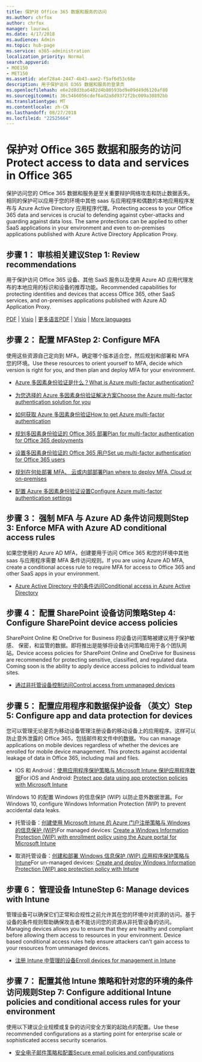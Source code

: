 ```yaml
---
title: 保护对 Office 365 数据和服务的访问
ms.author: chrfox
author: chrfox
manager: laurawi
ms.date: 4/17/2018
ms.audience: Admin
ms.topic: hub-page
ms.service: o365-administration
localization_priority: Normal
search.appverid:
- MOE150
- MET150
ms.assetid: a6ef28a4-2447-4b43-aae2-f5af6d53c68e
description: 用于保护访问 O365 数据和服务的登录页
ms.openlocfilehash: e6e2d8d3ba6482d4b80593bd9e09d49d6120af80
ms.sourcegitcommit: 36c5466056cdef6ad2a8d9372f2bc009a30892bb
ms.translationtype: MT
ms.contentlocale: zh-CN
ms.lasthandoff: 08/27/2018
ms.locfileid: "22525664"
---
```

# <a name="protect-access-to-data-and-services-in-office-365"></a><span data-ttu-id="9da6e-103">保护对 Office 365 数据和服务的访问</span><span class="sxs-lookup"><span data-stu-id="9da6e-103">Protect access to data and services in Office 365</span></span>

<span data-ttu-id="9da6e-p101">保护访问您的 Office 365 数据和服务是至关重要辩护网络攻击和防止数据丢失。相同的保护可以应用于您的环境中其他 saas 与应用程序和偶数的本地应用程序发布与 Azure Active Directory 应用程序代理。</span><span class="sxs-lookup"><span data-stu-id="9da6e-p101">Protecting access to your Office 365 data and services is crucial to defending against cyber-attacks and guarding against data loss. The same protections can be applied to other SaaS applications in your environment and even to on-premises applications published with Azure Active Directory Application Proxy.</span></span>
  
## <a name="step-1-review-recommendations"></a><span data-ttu-id="9da6e-106">步骤 1： 审核相关建议</span><span class="sxs-lookup"><span data-stu-id="9da6e-106">Step 1: Review recommendations</span></span>

<span data-ttu-id="9da6e-107">用于保护访问 Office 365 设备、其他 SaaS 服务以及使用 Azure AD 应用代理发布的本地应用的标识和设备的推荐功能。</span><span class="sxs-lookup"><span data-stu-id="9da6e-107">Recommended capabilities for protecting identities and devices that access Office 365, other SaaS services, and on-premises applications published with Azure AD Application Proxy.</span></span>
  
<span data-ttu-id="9da6e-108">[PDF](https://go.microsoft.com/fwlink/p/?linkid=841656) | [Visio](https://go.microsoft.com/fwlink/p/?linkid=841657) | [更多语言](https://www.microsoft.com/download/details.aspx?id=55032)</span><span class="sxs-lookup"><span data-stu-id="9da6e-108">[PDF](https://go.microsoft.com/fwlink/p/?linkid=841656) | [Visio](https://go.microsoft.com/fwlink/p/?linkid=841657) | [More languages](https://www.microsoft.com/download/details.aspx?id=55032)</span></span>
  
## <a name="step-2-configure-mfa"></a><span data-ttu-id="9da6e-109">步骤 2： 配置 MFA</span><span class="sxs-lookup"><span data-stu-id="9da6e-109">Step 2: Configure MFA</span></span>

<span data-ttu-id="9da6e-110">使用这些资源自己定向到 MFA，确定哪个版本适合您，然后规划和部署和 MFA 您的环境。</span><span class="sxs-lookup"><span data-stu-id="9da6e-110">Use these resources to orient yourself to MFA, decide which version is right for you, and then plan and deploy MFA for your environment.</span></span>
  
- [<span data-ttu-id="9da6e-111">Azure 多因素身份验证是什么？</span><span class="sxs-lookup"><span data-stu-id="9da6e-111">What is Azure multi-factor authentication?</span></span>](https://docs.microsoft.com/azure/multi-factor-authentication/multi-factor-authentication)
    
- [<span data-ttu-id="9da6e-112">为您选择的 Azure 多因素身份验证解决方案</span><span class="sxs-lookup"><span data-stu-id="9da6e-112">Choose the Azure multi-factor authentication solution for you</span></span>](https://docs.microsoft.com/azure/multi-factor-authentication/multi-factor-authentication-get-started)
    
- [<span data-ttu-id="9da6e-113">如何获取 Azure 多因素身份验证</span><span class="sxs-lookup"><span data-stu-id="9da6e-113">How to get Azure multi-factor authentication</span></span>](https://docs.microsoft.com/azure/multi-factor-authentication/multi-factor-authentication-versions-plans)
    
- [<span data-ttu-id="9da6e-114">规划多因素身份验证的 Office 365 部署</span><span class="sxs-lookup"><span data-stu-id="9da6e-114">Plan for multi-factor authentication for Office 365 deployments</span></span>](https://support.office.com/article/043807b2-21db-4d5c-b430-c8a6dee0e6ba)
    
- [<span data-ttu-id="9da6e-115">设置多因素身份验证的 Office 365 用户</span><span class="sxs-lookup"><span data-stu-id="9da6e-115">Set up multi-factor authentication for Office 365 users</span></span>](https://support.office.com/article/8f0454b2-f51a-4d9c-bcde-2c48e41621c6)
    
- [<span data-ttu-id="9da6e-116">规划在何处部署 MFA、 云或内部部署</span><span class="sxs-lookup"><span data-stu-id="9da6e-116">Plan where to deploy MFA, Cloud or on-premises</span></span>](https://docs.microsoft.com/azure/multi-factor-authentication/multi-factor-authentication-get-started)
    
- [<span data-ttu-id="9da6e-117">配置 Azure 多因素身份验证设置</span><span class="sxs-lookup"><span data-stu-id="9da6e-117">Configure Azure multi-factor authentication settings</span></span>](https://docs.microsoft.com/azure/multi-factor-authentication/multi-factor-authentication-whats-next)
    
## <a name="step-3-enforce-mfa-with-azure-ad-conditional-access-rules"></a><span data-ttu-id="9da6e-118">步骤 3： 强制 MFA 与 Azure AD 条件访问规则</span><span class="sxs-lookup"><span data-stu-id="9da6e-118">Step 3: Enforce MFA with Azure AD conditional access rules</span></span>

<span data-ttu-id="9da6e-119">如果您使用的 Azure AD MFA，创建要用于访问 Office 365 和您的环境中其他 saas 与应用程序需要 MFA 条件访问规则。</span><span class="sxs-lookup"><span data-stu-id="9da6e-119">If you are using Azure AD MFA, create a conditional access rule to require MFA for access to Office 365 and other SaaS apps in your environment.</span></span>
  
- [<span data-ttu-id="9da6e-120">Azure Active Directory 中的条件访问</span><span class="sxs-lookup"><span data-stu-id="9da6e-120">Conditional access in Azure Active Directory</span></span>](https://docs.microsoft.com/azure/active-directory/active-directory-conditional-access-azure-portal)
    
## <a name="step-4-configure-sharepoint-device-access-policies"></a><span data-ttu-id="9da6e-121">步骤 4： 配置 SharePoint 设备访问策略</span><span class="sxs-lookup"><span data-stu-id="9da6e-121">Step 4: Configure SharePoint device access policies</span></span>

<span data-ttu-id="9da6e-p102">SharePoint Online 和 OneDrive for Business 的设备访问策略被建议用于保护敏感、 保密，和监管的数据。即将推出是能够将设备访问策略应用于各个团队网站。</span><span class="sxs-lookup"><span data-stu-id="9da6e-p102">Device access policies for SharePoint Online and OneDrive for Business are recommended for protecting sensitive, classified, and regulated data. Coming soon is the ability to apply device access policies to individual team sites.</span></span>
  
- [<span data-ttu-id="9da6e-124">通过非托管设备控制访问</span><span class="sxs-lookup"><span data-stu-id="9da6e-124">Control access from unmanaged devices</span></span>](https://support.office.com/article/Control-access-from-unmanaged-devices-5ae550c4-bd20-4257-847b-5c20fb053622?ui=en-US&amp;rs=en-US&amp;ad=US)
    
## <a name="step-5-configure-app-and-data-protection-for-devices"></a><span data-ttu-id="9da6e-125">步骤 5： 配置应用程序和数据保护设备 （英文）</span><span class="sxs-lookup"><span data-stu-id="9da6e-125">Step 5: Configure app and data protection for devices</span></span>

<span data-ttu-id="9da6e-p103">您可以管理无论是否为移动设备管理注册设备的移动设备上的应用程序。这样可以防止意外泄露的 Office 365，包括邮件和文件中的数据。</span><span class="sxs-lookup"><span data-stu-id="9da6e-p103">You can manage applications on mobile devices regardless of whether the devices are enrolled for mobile device management. This protects against accidental leakage of data in Office 365, including mail and files.</span></span>
  
- <span data-ttu-id="9da6e-128">IOS 和 Android：[使用应用程序保护策略与 Microsoft Intune 保护应用程序数据](https://docs.microsoft.com/intune-classic/deploy-use/protect-app-data-using-mobile-app-management-policies-with-microsoft-intune)</span><span class="sxs-lookup"><span data-stu-id="9da6e-128">For iOS and Android: [Protect app data using app protection policies with Microsoft Intune](https://docs.microsoft.com/intune-classic/deploy-use/protect-app-data-using-mobile-app-management-policies-with-microsoft-intune)</span></span>
    
<span data-ttu-id="9da6e-129">Windows 10 的配置 Windows 的信息保护 (WIP) 以防止意外数据泄漏。</span><span class="sxs-lookup"><span data-stu-id="9da6e-129">For Windows 10, configure Windows Information Protection (WIP) to prevent accidental data leaks.</span></span>
  
- <span data-ttu-id="9da6e-130">托管设备：[创建使用 Microsoft Intune 的 Azure 门户注册策略与 Windows 的信息保护 (WIP)](https://docs.microsoft.com/windows/threat-protection/windows-information-protection/create-wip-policy-using-intune-azure)</span><span class="sxs-lookup"><span data-stu-id="9da6e-130">For managed devices: [Create a Windows Information Protection (WIP) with enrollment policy using the Azure portal for Microsoft Intune](https://docs.microsoft.com/windows/threat-protection/windows-information-protection/create-wip-policy-using-intune-azure)</span></span>
    
- <span data-ttu-id="9da6e-131">取消托管设备：[创建和部署 Windows 信息保护 (WIP) 应用程序保护策略与 Intune](https://docs.microsoft.com/intune/windows-information-protection-policy-create)</span><span class="sxs-lookup"><span data-stu-id="9da6e-131">For un-managed devices: [Create and deploy Windows Information Protection (WIP) app protection policy with Intune](https://docs.microsoft.com/intune/windows-information-protection-policy-create)</span></span>
    
## <a name="step-6-manage-devices-with-intune"></a><span data-ttu-id="9da6e-132">步骤 6： 管理设备 Intune</span><span class="sxs-lookup"><span data-stu-id="9da6e-132">Step 6: Manage devices with Intune</span></span>

<span data-ttu-id="9da6e-p104">管理设备可以确保它们正常和合规性之前允许其在您的环境中对资源的访问。基于设备的条件规则帮助确保攻击者不能访问您的资源从非托管设备的访问。</span><span class="sxs-lookup"><span data-stu-id="9da6e-p104">Managing devices allows you to ensure that they are healthy and compliant before allowing them access to resources in your environment. Device based conditional access rules help ensure attackers can't gain access to your resources from unmanaged devices.</span></span>
  
- [<span data-ttu-id="9da6e-135">注册 Intune 中管理的设备</span><span class="sxs-lookup"><span data-stu-id="9da6e-135">Enroll devices for management in Intune</span></span>](https://docs.microsoft.com/intune-classic/deploy-use/enroll-devices-in-microsoft-intune)
    
## <a name="step-7-configure-additional-intune-policies-and-conditional-access-rules-for-your-environment"></a><span data-ttu-id="9da6e-136">步骤 7： 配置其他 Intune 策略和针对您的环境的条件访问规则</span><span class="sxs-lookup"><span data-stu-id="9da6e-136">Step 7: Configure additional Intune policies and conditional access rules for your environment</span></span>

<span data-ttu-id="9da6e-137">使用以下建议企业规模或复杂的访问安全方案的起始点的配置。</span><span class="sxs-lookup"><span data-stu-id="9da6e-137">Use these recommended configurations as a starting point for enterprise scale or sophisticated access security scenarios.</span></span>
  
- [<span data-ttu-id="9da6e-138">安全电子邮件策略和配置</span><span class="sxs-lookup"><span data-stu-id="9da6e-138">Secure email policies and configurations</span></span>](https://docs.microsoft.com/azure/active-directory/secure-email-introduction)
    

